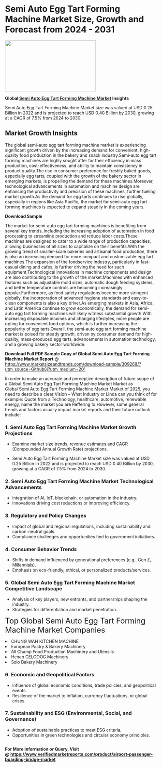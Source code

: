 <H1>Semi Auto Egg Tart Forming Machine Market Size, Growth and Forecast from 2024 - 2031</H1><img class="aligncenter size-medium wp-image-584254" src="https://thirdeyenews.in/wp-content/uploads/2024/09/Global-Market-Research-300x168.jpeg" alt="" width="300" height="168" /><p><strong>Global&nbsp;<a href="https://www.marketsizeandtrends.com/download-sample/309288/?utm_source=Github8j?utm_medium=201">Semi Auto Egg Tart Forming Machine Market</a> Insights</strong></p><p>Semi Auto Egg Tart Forming Machine Market size was valued at USD 0.25 Billion in 2022 and is projected to reach USD 0.40 Billion by 2030, growing at a CAGR of 7.5% from 2024 to 2030.</p><p><h2>Market Growth Insights</h2> <p>The global semi-auto egg tart forming machine market is experiencing significant growth driven by the increasing demand for convenient, high-quality food production in the bakery and snack industry.Semi-auto egg tart forming machines are highly sought after for their efficiency in mass production, cost-effectiveness, and ability to maintain consistency in product quality.The rise in consumer preference for freshly baked goods, especially egg tarts, coupled with the growth of the bakery sector in emerging markets, is propelling the demand for these machines.Moreover, technological advancements in automation and machine design are enhancing the productivity and precision of these machines, further fueling market growth.As the demand for egg tarts continues to rise globally, especially in regions like Asia Pacific, the market for semi-auto egg tart forming machines is expected to expand steadily in the coming years.</p> <p><strong>Download Sample</strong></p> <p>The market for semi-auto egg tart forming machines is benefiting from several key trends, including the increasing adoption of automation in food processing to streamline production and reduce labor costs.These machines are designed to cater to a wide range of production capacities, allowing businesses of all sizes to capitalize on their benefits.With the growing trend of smaller-scale bakeries and artisanal food production, there is also an increasing demand for more compact and customizable egg tart machines.The expansion of the foodservice industry, particularly in fast-casual dining and cafes, is further driving the need for such equipment.Technological innovations in machine components and design are also contributing to the growth of the market.Machines with enhanced features such as adjustable mold sizes, automatic dough feeding systems, and better temperature controls are becoming increasingly popular.Furthermore, as food safety regulations become more stringent globally, the incorporation of advanced hygiene standards and easy-to-clean components is also a key driver.As emerging markets in Asia, Africa, and Latin America continue to grow economically, the demand for semi-auto egg tart forming machines will likely witness substantial growth.With increasing disposable incomes and changing lifestyles, more people are opting for convenient food options, which is further increasing the popularity of egg tarts.Overall, the semi-auto egg tart forming machine market is poised for steady growth, driven by consumer demand for high-quality, mass-produced egg tarts, advancements in automation technology, and a growing bakery sector worldwide.</p> <p><span class=""><strong>Download Full PDF Sample Copy of Global Semi Auto Egg Tart Forming Machine Market Report</strong> @ <a href="https://www.marketsizeandtrends.com/download-sample/309288/?utm_source=Github8j?utm_medium=201" target="_blank">https://www.marketsizeandtrends.com/download-sample/309288/?utm_source=Github8j?utm_medium=201</a></span></p><p>In order to make an accurate and perceptive description of future scope of a Global&nbsp;Semi Auto Egg Tart Forming Machine Market Market as Global&nbsp;Semi Auto Egg Tart Forming Machine Market Market of 2025, you need to describe a clear Vision &ndash; What Industry or Linda can you think of for example: Quote from a Technology, healthcare, automotive, renewable energy, name the market you are Reffering to.However, some general trends and factors usually impact market reports and their future outlook include:</p><h3>1.&nbsp;<strong>Semi Auto Egg Tart Forming Machine Market Growth Projections</strong></h3><ul><li>Examine market size trends, revenue estimates and CAGR (Compounded Annual Growth Rate) projections.</li><li><p>Semi Auto Egg Tart Forming Machine Market size was valued at USD 0.25 Billion in 2022 and is projected to reach USD 0.40 Billion by 2030, growing at a CAGR of 7.5% from 2024 to 2030.</p></li></ul><h3>2.&nbsp;<strong>Semi Auto Egg Tart Forming Machine Market Technological Advancements</strong></h3><ul><li>Integration of AI, IoT, blockchain, or automation in the industry.</li><li>Innovations driving cost reductions or improving efficiency.</li></ul><h3>3.&nbsp;<strong>Regulatory and Policy Changes</strong></h3><ul><li>Impact of global and regional regulations, including sustainability and carbon-neutral goals.</li><li>Compliance challenges and opportunities tied to government initiatives.</li></ul><h3>4.&nbsp;<strong>Consumer Behavior Trends</strong></h3><ul><li>Shifts in demand influenced by generational preferences (e.g., Gen Z, Millennials).</li><li>Emphasis on eco-friendly, ethical, or personalized products/services.</li></ul><h3>5.&nbsp;<strong>Global Semi Auto Egg Tart Forming Machine Market Competitive Landscape</strong></h3><ul><li>Analysis of key players, new entrants, and partnerships shaping the industry.</li><li>Strategies for differentiation and market penetration.</li></ul><p data-pm-slice="1 1 []"><span style="color: inherit; font-family: inherit; font-size: 25px;">Top Global Semi Auto Egg Tart Forming Machine Market Companies</span></p><div class="" data-test-id=""><p><li>CHUNG WAH KITCHEN MACHINE</li><li> European Pastry & Bakery Machinery</li><li> All Champ Food Production Machinery and Utensils</li><li> Henan GELGOOG Machinery</li><li> Solo Bakery Machinery</li></p></div><h3>6.&nbsp;<strong>Economic and Geopolitical Factors</strong></h3><ul><li>Influence of global economic conditions, trade policies, and geopolitical events.</li><li>Resilience of the market to inflation, currency fluctuations, or global crises.</li></ul><h3>7.&nbsp;<strong>Sustainability and ESG (Environmental, Social, and Governance)</strong></h3><ul><li>Adoption of sustainable practices to meet ESG criteria.</li><li>Opportunities in green technologies and circular economy principles.</li></ul><h2><strong style="font-size: 14px;">For More Information or Query, Visit @&nbsp;</strong><a style="background-color: #ffffff; font-size: 14px;" href="https://www.marketsizeandtrends.com/report/semi-auto-egg-tart-forming-machine-market/" target="_blank">https://www.verifiedmarketreports.com/product/airport-passenger-boarding-bridge-market</a></h2>